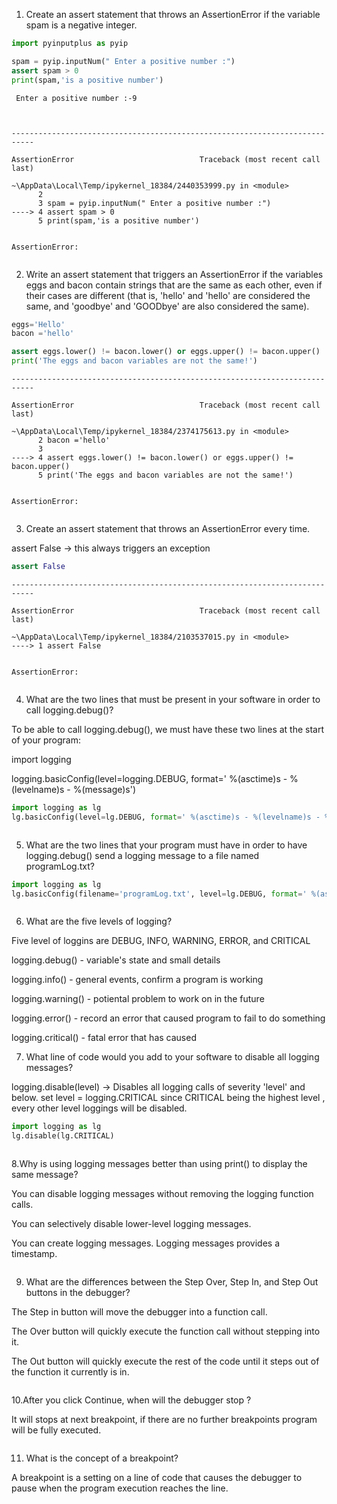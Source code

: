 1. Create an assert statement that throws an AssertionError if the variable spam is a negative integer.


```python
import pyinputplus as pyip

spam = pyip.inputNum(" Enter a positive number :")
assert spam > 0
print(spam,'is a positive number')
```

     Enter a positive number :-9
    


    ---------------------------------------------------------------------------

    AssertionError                            Traceback (most recent call last)

    ~\AppData\Local\Temp/ipykernel_18384/2440353999.py in <module>
          2 
          3 spam = pyip.inputNum(" Enter a positive number :")
    ----> 4 assert spam > 0
          5 print(spam,'is a positive number')
    

    AssertionError: 



```python

```

2. Write an assert statement that triggers an AssertionError if the variables eggs and bacon contain strings that are the same as each other, even if their cases are different (that is, 'hello' and 'hello' are considered the same, and 'goodbye' and 'GOODbye' are also considered the same).



```python
eggs='Hello'
bacon ='hello'

assert eggs.lower() != bacon.lower() or eggs.upper() != bacon.upper()
print('The eggs and bacon variables are not the same!')
```


    ---------------------------------------------------------------------------

    AssertionError                            Traceback (most recent call last)

    ~\AppData\Local\Temp/ipykernel_18384/2374175613.py in <module>
          2 bacon ='hello'
          3 
    ----> 4 assert eggs.lower() != bacon.lower() or eggs.upper() != bacon.upper()
          5 print('The eggs and bacon variables are not the same!')
    

    AssertionError: 



```python

```

3. Create an assert statement that throws an AssertionError every time.


assert False ->  this always triggers an exception


```python
assert False
```


    ---------------------------------------------------------------------------

    AssertionError                            Traceback (most recent call last)

    ~\AppData\Local\Temp/ipykernel_18384/2103537015.py in <module>
    ----> 1 assert False
    

    AssertionError: 



```python

```

4. What are the two lines that must be present in your software in order to call logging.debug()?


To be able to call logging.debug(), we must have these two lines at the start of your program: 

import logging

logging.basicConfig(level=logging.DEBUG, format=' %(asctime)s - %(levelname)s - %(message)s')


```python
import logging as lg
lg.basicConfig(level=lg.DEBUG, format=' %(asctime)s - %(levelname)s - %(message)s')
```


```python

```

5. What are the two lines that your program must have in order to have logging.debug() send a logging message to a file named programLog.txt?



```python
import logging as lg
lg.basicConfig(filename='programLog.txt', level=lg.DEBUG, format=' %(asctime)s - %(levelname)s - %(message)s')
```


```python

```

6. What are the five levels of logging?


Five level of loggins are DEBUG, INFO, WARNING, ERROR, and CRITICAL

logging.debug() - variable's state and small details

logging.info() - general events, confirm a program is working

logging.warning() - potiental problem to work on in the future

logging.error() - record an error that caused program to fail to do something

logging.critical() - fatal error that has caused



7. What line of code would you add to your software to disable all logging messages?


logging.disable(level) -> Disables all logging calls of severity 'level' and below. set level = logging.CRITICAL since
CRITICAL being the highest level , every other level loggings will be disabled.



```python
import logging as lg
lg.disable(lg.CRITICAL)
```


```python

```

8.Why is using logging messages better than using print() to display the same message?


You can disable logging messages without removing the logging function calls. 

You can selectively disable lower-level logging messages. 

You can create logging messages. Logging messages provides a timestamp.



```python

```

9. What are the differences between the Step Over, Step In, and Step Out buttons in the debugger?


The Step in button will move the debugger into a function call. 

The Over button will quickly execute the function call without stepping into it. 

The Out button will quickly execute the rest of the code until it steps out of the function it currently is in.


```python

```

10.After you click Continue, when will the debugger stop ?


It will stops at next breakpoint, if there are no further breakpoints program will be fully executed.



```python

```

11. What is the concept of a breakpoint?


A breakpoint is a setting on a line of code that causes the debugger to pause when the program execution reaches the line.




```python

```
